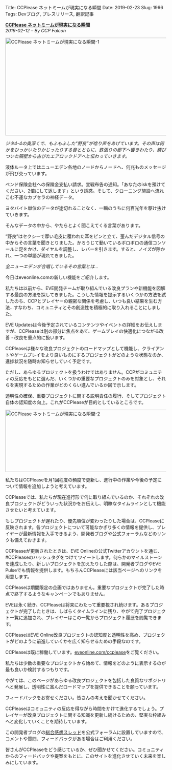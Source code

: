 Title: CCPlease ネットミームが現実になる瞬間
Date: 2019-02-23
Slug: 1966
Tags: Devブログ, プレスリリース, 翻訳記事

<p class="lead"><strong><a href="https://www.eveonline.com/article/pmta6g/ccplease-when-memes-become-reality">CCPlease ネットミームが現実になる瞬間</a></strong><br/>
<em>2019-02-12 – By CCP Falcon</em></p>
<p style="margin-bottom: 1em;"><img alt="CCPlease ネットミームが現実になる瞬間-1" class="alignnone" height="305" src="https://evekatsu.github.io/parrot-archives/images/1966-1.jpg" width="580"/></p>
<p><em>ジタ4-4の奥深くで、もふもふした“野良”が唸り声をあげています。その声は何かをひっかいたりかじったりする音とともに、鉄張りの廊下へ響きわたり、錆びついた隔壁から古びたエアロックドアへと伝わっていきます。</em></p>
<p>液体ルータ上ではニューエデン各地のノードからノードへ、何兆ものメッセージが飛び交っています。</p>
<p>ペンド保険会社への保険金支払い請求。宣戦布告の通知。「あなたのiskを預けてください、2倍にして返します」という誘惑。そして、クローニング施設へ流れこむ不運なカプセラの神経データ。</p>
<p>ヨタバイト単位のデータが途切れることなく、一瞬のうちに何百光年を駆け抜けていきます。</p>
<p>そんなデータの中から、やたらとよく聞こえてくる言葉があります。</p>
<p>“野良”はセクシーで厚い毛皮に覆われた耳をピンと立て、歪んだデジタル信号の中からその言葉を聞きとりました。かろうじて動いているボロボロの通信コンソールに足をかけ、ダイヤルを調整し、レバーを引きます。すると、ノイズが除かれ、一つの単語が現れてきました。</p>
<p><em>全ニューエデンが合唱しているその言葉とは… </em></p>
<p></p>
<p>今日はeveonline.comの新しい機能をご紹介します。</p>
<p>私たちは以前から、EVE開発チームが取り組んでいる改良プランや新機能を図解する最良の方法を探してきました。こうした情報を提示するいくつかの方法を試したのち、CCPとプレイヤーの親密な関係を考慮し、いつも良い結果を生む方法…すなわち、コミュニティとその創造性を積極的に取り入れることにしました。</p>
<p></p>
<p>EVE Updatesは今後予定されているコンテンツやイベントの詳細をお伝えしますが、CCPleaseは別の部分に焦点をあて、ゲームプレイの快適化につながる改善・改良を重点的に扱います。</p>
<p>CCPleaseは様々な改良プロジェクトのロードマップとして機能し、クライアントやゲームプレイをより良いものにするプロジェクトがどのような状態なのか、進捗状況を随時お知らせしていく予定です。</p>
<p>ただし、あらゆるプロジェクトを扱うわけではありません。CCPがコミュニティの反応をもとに選んだ、いくつかの重要なプロジェクトのみを対象とし、それらを実現するための作業がどのくらい進んでいるか図で示します。</p>
<p>透明性の確保、重要プロジェクトに関する説明責任の履行、そしてプロジェクト自体の認知度の向上。これがCCPleaseが目的としているところです。</p>
<p style="margin-bottom: 1em;"><img alt="CCPlease ネットミームが現実になる瞬間-2" class="alignnone" height="194" src="https://evekatsu.github.io/parrot-archives/images/1966-2.png" width="580"/></p>
<p></p>
<p>私たちはCCPleaseを月1回程度の頻度で更新し、進行中の作業や今後の予定について情報を追加しようと考えています。</p>
<p>CCPleaseでは、私たちが現在進行形で何に取り組んでいるのか、それぞれの改良プロジェクトがどういった状況かをお伝えし、明瞭なタイムラインとして機能させたいと考えています。</p>
<p>もしプロジェクトが遅れたり、優先順位が変わったりした場合は、CCPleaseに反映されます。各プロジェクトについて可能なかぎり多くの情報を提供し、プレイヤーが最新情報を入手できるよう、開発者ブログや公式フォーラムなどのリンクも備えておきます。</p>
<p>CCPleaseが更新されたときは、EVE Onlineの公式Twitterアカウントを通じ、#CCPleaseのハッシュタグをつけてツイートします。何らかのマイルストーンを達成したり、新しいプロジェクトを加えたりした際は、開発者ブログやEVE Pulseでも情報を提供します。もちろんCCPleaseには該当ページへのリンクを用意します。</p>
<p>CCPleaseは期間限定の企画ではありません。重要なプロジェクトが完了した時点で終了するようなキャンペーンでもありません。</p>
<p>EVEは永く続き、CCPleaseは将来にわたって重要視され続けます。あるプロジェクトが完了したときは、しばらくタイムラインに残り、やがて完了プロジェクト一覧に追加され、プレイヤーはこの一覧からプロジェクト履歴を閲覧できます。</p>
<p>CCPleaseはEVE Online改良プロジェクトの認知度と透明性を高め、プロジェクトがどのように前進していくかを広く知らせるための手段なのです。</p>
<p></p>
<p>CCPleaseは既に稼働しています。<a href="https://www.eveonline.com/ccplease">eveonline.com/ccplease</a>をご覧ください。</p>
<p>私たちは少数の重要なプロジェクトから始めて、情報をどのように表示するのが最も良いか検討するつもりです。</p>
<p>やがては、このページがあらゆる改良プロジェクトを包括した良質なリポジトリへと発展し、透明性に富んだロードマップを提供できることを願っています。</p>
<p></p>
<p>フィードバックをお寄せください。皆さんの考えを聞かせてください。</p>
<p>CCPleaseはコミュニティの反応を得ながら時間をかけて進化するでしょう。プレイヤーが改良プロジェクトに関する知識を更新し続けるための、堅実な枠組みへと変化していくことを期待しています。</p>
<p>この開発者ブログの<a href="https://forums.eveonline.com/t/devblog-ccplease-when-memes-become-reality/139433">総合感想スレッド</a>を公式フォーラムに設置していますので、コメントや質問、フィードバックがある場合はご利用ください。</p>
<p>皆さんがCCPleaseをどう感じているか、ぜひ聞かせてください。コミュニティからのフィードバックや提案をもとに、このサイトを進化させていく未来を楽しみにしています。</p>


